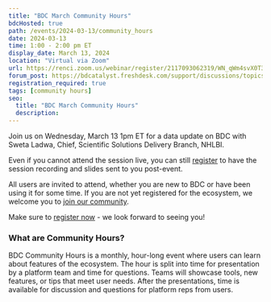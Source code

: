 ```yaml
---
title: "BDC March Community Hours"
bdcHosted: true
path: /events/2024-03-13/community_hours
date: 2024-03-13
time: 1:00 - 2:00 pm ET
display_date: March 13, 2024
location: "Virtual via Zoom"
url: https://renci.zoom.us/webinar/register/2117093062319/WN_qWm4svX0T36KwiIAO-mORA
forum_post: https://bdcatalyst.freshdesk.com/support/discussions/topics/60000407674
registration_required: true
tags: [community hours]
seo:
  title: "BDC March Community Hours"
  description:
---
```

Join us on Wednesday, March 13 1pm ET for a data update on BDC with Sweta Ladwa, Chief, Scientific Solutions Delivery Branch, NHLBI.

Even if you cannot attend the session live, you can still [register](https://renci.zoom.us/webinar/register/2117093062319/WN_qWm4svX0T36KwiIAO-mORA) to have the session recording and slides sent to you post-event.

All users are invited to attend, whether you are new to BDC or have been using it for some time. If you are not yet registered for the ecosystem, we welcome you to [join our community](https://biodatacatalyst.nhlbi.nih.gov/contact/ecosystem/).

Make sure to [register now](https://renci.zoom.us/webinar/register/2117093062319/WN_qWm4svX0T36KwiIAO-mORA) - we look forward to seeing you!

### What are Community Hours?

BDC Community Hours is a monthly, hour-long event where users can learn about features of the ecosystem. The hour is split into time for presentation by a platform team and time for questions. Teams will showcase tools, new features, or tips that meet user needs. After the presentations, time is available for discussion and questions for platform reps from users.